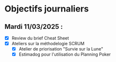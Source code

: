 # Objectifs journaliers

## Mardi 11/03/2025 :

- [x] Review du brief Cheat Sheet
- [x] Ateliers sur la méthodelogie SCRUM
  - [x] Atelier de priorisation "Survie sur la Lune"
  - [x] Estimadog pour l'utilisation du Planning Poker
